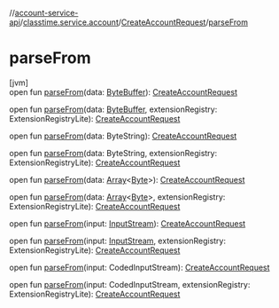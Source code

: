 //[account-service-api](../../../index.md)/[classtime.service.account](../index.md)/[CreateAccountRequest](index.md)/[parseFrom](parse-from.md)

# parseFrom

[jvm]\
open fun [parseFrom](parse-from.md)(data: [ByteBuffer](https://docs.oracle.com/javase/8/docs/api/java/nio/ByteBuffer.html)): [CreateAccountRequest](index.md)

open fun [parseFrom](parse-from.md)(data: [ByteBuffer](https://docs.oracle.com/javase/8/docs/api/java/nio/ByteBuffer.html), extensionRegistry: ExtensionRegistryLite): [CreateAccountRequest](index.md)

open fun [parseFrom](parse-from.md)(data: ByteString): [CreateAccountRequest](index.md)

open fun [parseFrom](parse-from.md)(data: ByteString, extensionRegistry: ExtensionRegistryLite): [CreateAccountRequest](index.md)

open fun [parseFrom](parse-from.md)(data: [Array](https://kotlinlang.org/api/latest/jvm/stdlib/kotlin/-array/index.html)&lt;[Byte](https://kotlinlang.org/api/latest/jvm/stdlib/kotlin/-byte/index.html)&gt;): [CreateAccountRequest](index.md)

open fun [parseFrom](parse-from.md)(data: [Array](https://kotlinlang.org/api/latest/jvm/stdlib/kotlin/-array/index.html)&lt;[Byte](https://kotlinlang.org/api/latest/jvm/stdlib/kotlin/-byte/index.html)&gt;, extensionRegistry: ExtensionRegistryLite): [CreateAccountRequest](index.md)

open fun [parseFrom](parse-from.md)(input: [InputStream](https://docs.oracle.com/javase/8/docs/api/java/io/InputStream.html)): [CreateAccountRequest](index.md)

open fun [parseFrom](parse-from.md)(input: [InputStream](https://docs.oracle.com/javase/8/docs/api/java/io/InputStream.html), extensionRegistry: ExtensionRegistryLite): [CreateAccountRequest](index.md)

open fun [parseFrom](parse-from.md)(input: CodedInputStream): [CreateAccountRequest](index.md)

open fun [parseFrom](parse-from.md)(input: CodedInputStream, extensionRegistry: ExtensionRegistryLite): [CreateAccountRequest](index.md)
